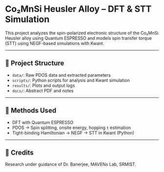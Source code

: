 # Co₂MnSi Heusler Alloy – DFT & STT Simulation

This project analyzes the spin-polarized electronic structure of the Co₂MnSi Heusler alloy using Quantum ESPRESSO and models spin transfer torque (STT) using NEGF-based simulations with Kwant.

---

## 📂 Project Structure

- `data/`: Raw PDOS data and extracted parameters
- `scripts/`: Python scripts for analysis and Kwant simulation
- `results/`: Plots and output logs
- `docs/`: Abstract PDF and notes

---

## 🧪 Methods Used

- DFT with Quantum ESPRESSO  
- PDOS → Spin splitting, onsite energy, hopping `t` estimation  
- Tight-binding Hamiltonian → NEGF → STT in Kwant (Python)

---

## 🧠 Credits

Research under guidance of Dr. Banerjee, MAVENs Lab, SRMIST.

